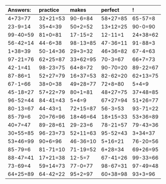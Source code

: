 | Answers: | practice | makes | perfect | ! |
| :--- | :--- | :--- | :--- | :--- |
| 4+73=77 | 32+21=53 | 90-6=84 | 58+27=85 | 65-57=8 | 
| 23-9=14 | 35+4=39 | 50+2=52 | 13+12=25 | 90-0=90 | 
| 99-40=59 | 81+0=81 | 17-15=2 | 12-11=1 | 24+38=62 | 
| 56-42=14 | 44-6=38 | 98-13=85 | 47-36=11 | 91-88=3 | 
| 1+38=39 | 50-14=36 | 29+3=32 | 46+36=82 | 67-4=63 | 
| 97-21=76 | 62+25=87 | 33+62=95 | 70-3=67 | 66+7=73 | 
| 42-1=41 | 98-23=75 | 64+8=72 | 90-70=20 | 89-22=67 | 
| 87-86=1 | 52+27=79 | 16+37=53 | 82-62=20 | 62+13=75 | 
| 67-1=66 | 38+0=38 | 49+28=77 | 72+8=80 | 5+4=9 | 
| 45-18=27 | 57+22=79 | 80+1=81 | 48+27=75 | 37+48=85 | 
| 96-52=44 | 84-41=43 | 5+4=9 | 67+27=94 | 51+26=77 | 
| 80-13=67 | 44-43=1 | 72+15=87 | 56-3=53 | 93-71=22 | 
| 85-79=6 | 20+76=96 | 18+46=64 | 18+15=33 | 53+36=89 | 
| 40+7=47 | 89-28=61 | 29-23=6 | 78-21=57 | 79-43=36 | 
| 30+55=85 | 96-23=73 | 52+11=63 | 95-52=43 | 3+34=37 | 
| 53+46=99 | 90+6=96 | 46-36=10 | 5+16=21 | 76-20=56 | 
| 85-79=6 | 81-71=10 | 71-19=52 | 6+28=34 | 69+26=95 | 
| 88-47=41 | 17+21=38 | 12-5=7 | 67-41=26 | 99-33=66 | 
| 73-69=4 | 59+14=73 | 77-0=77 | 98-67=31 | 97-49=48 | 
| 64+25=89 | 64-42=22 | 95+2=97 | 60+38=98 | 93+3=96 | 
